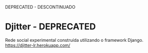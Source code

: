 DEPRECATED - DESCONTINUADO

# Djitter - DEPRECATED
Rede social experimental construída utilizando o framework Django.
https://djitter-lr.herokuapp.com/
